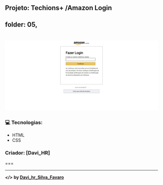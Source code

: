 ## Projeto: Techions+ /Amazon Login
## folder: 05,
![](./.github/amazontela.jpeg)
===

### :computer: Tecnologias:
- HTML
- CSS

### Criador: [Davi_HR]
===

---
***</>*** **by [Davi_hr_Silva_Favaro](https://github.com/davifa1)**